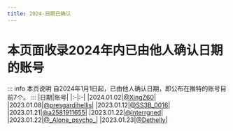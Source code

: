```yaml
---
title: 2024-日期已确认
---
```

# 本页面收录2024年内已由他人确认日期的账号
::: info 本页说明
自2024年1月1日起，已由他人确认日期，即公布在推特的账号目前7个。
:::
|日期|账号|
|:-|:-|
|2024.01.02|[@XingZ60](https://twitter.com/@XingZ60)|
|2023.01.08|[@presgardihellis](https://twitter.com/@presgardihellis)|
|2023.01.12|[@SS3B_0016](https://twitter.com/@SS3B_0016)|
|2023.01.21|[@a2581911655](https://twitter.com/@a2581911655)|
|2023.01.22|[@interrgned](https://twitter.com/@interrgned)|
|2023.01.22|[@\_Alone_psycho_](https://twitter.com/@_Alone_psycho_)|
|2023.01.23|[@Dethelly](https://twitter.com/@Dethelly)|